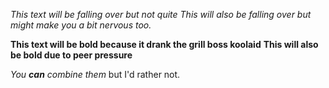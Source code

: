 *This text will be falling over but not quite*
_This will also be falling over but might make you a bit nervous too._

**This text will be bold because it drank the grill boss koolaid**
__This will also be bold due to peer pressure__

_You **can** combine them_
but I'd rather not.

